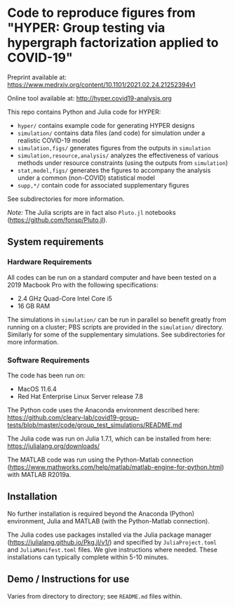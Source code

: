 # Code to reproduce figures from "HYPER: Group testing via hypergraph factorization applied to COVID-19"

Preprint available at: https://www.medrxiv.org/content/10.1101/2021.02.24.21252394v1

Online tool available at: http://hyper.covid19-analysis.org

This repo contains Python and Julia code for HYPER:
+ `hyper/` contains example code for generating HYPER designs
+ `simulation/` contains data files (and code) for simulation under a realistic COVID-19 model
+ `simulation,figs/` generates figures from the outputs in `simulation`
+ `simulation,resource,analysis/` analyzes the effectiveness of various methods under resource constraints (using the outputs from `simulation`)
+ `stat,model,figs/` generates the figures to accompany the analysis under a common (non-COVID) statistical model
+ `supp,*/` contain code for associated supplementary figures

See subdirectories for more information.

*Note:* The Julia scripts are in fact also `Pluto.jl` notebooks (https://github.com/fonsp/Pluto.jl).

## System requirements

### Hardware Requirements

All codes can be run on a standard computer and have been tested on a 2019 Macbook Pro with the following specifications:
+ 2.4 GHz Quad-Core Intel Core i5
+ 16 GB RAM

The simulations in `simulation/` can be run in parallel so benefit greatly from running on a cluster;
PBS scripts are provided in the `simulation/` directory.
Similarly for some of the supplementary simulations.
See subdirectories for more information.

### Software Requirements

The code has been run on:
+ MacOS 11.6.4
+ Red Hat Enterprise Linux Server release 7.8

The Python code uses the Anaconda environment described here:
https://github.com/cleary-lab/covid19-group-tests/blob/master/code/group_test_simulations/README.md

The Julia code was run on Julia 1.7.1, which can be installed from here:
https://julialang.org/downloads/

The MATLAB code was run using the Python-Matlab connection (https://www.mathworks.com/help/matlab/matlab-engine-for-python.html)
with MATLAB R2019a.

## Installation

No further installation is required beyond the Anaconda (Python) environment,
Julia and MATLAB (with the Python-Matlab connection).

The Julia codes use packages installed via the Julia package manager (https://julialang.github.io/Pkg.jl/v1/)
and specified by `JuliaProject.toml` and `JuliaManifest.toml` files.
We give instructions where needed.
These installations can typically complete within 5-10 minutes.

## Demo / Instructions for use

Varies from directory to directory; see `README.md` files within.

